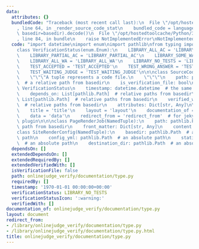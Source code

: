 ```yaml
---
data:
  attributes: {}
  bundledCode: "Traceback (most recent call last):\n  File \"/opt/hostedtoolcache/Python/3.8.5/x64/lib/python3.8/site-packages/onlinejudge_verify/documentation/build.py\"\
    , line 64, in _render_source_code_stat\n    bundled_code = language.bundle(stat.path,\
    \ basedir=basedir).decode()\n  File \"/opt/hostedtoolcache/Python/3.8.5/x64/lib/python3.8/site-packages/onlinejudge_verify/languages/python.py\"\
    , line 84, in bundle\n    raise NotImplementedError\nNotImplementedError\n"
  code: "import datetime\nimport enum\nimport pathlib\nfrom typing import *\n\n\n\
    class VerificationStatus(enum.Enum):\n    LIBRARY_ALL_AC = 'LIBRARY_ALL_AC'\n\
    \    LIBRARY_PARTIAL_AC = 'LIBRARY_PARTIAL_AC'\n    LIBRARY_SOME_WA = 'LIBRARY_SOME_WA'\n\
    \    LIBRARY_ALL_WA = 'LIBRARY_ALL_WA'\n    LIBRARY_NO_TESTS = 'LIBRARY_NO_TESTS'\n\
    \    TEST_ACCEPTED = 'TEST_ACCEPTED'\n    TEST_WRONG_ANSWER = 'TEST_WRONG_ANSWER'\n\
    \    TEST_WAITING_JUDGE = 'TEST_WAITING_JUDGE'\n\n\nclass SourceCodeStat(NamedTuple):\n\
    \    \"\"\"A tuple represents a code file.\n    \"\"\"\n    path: pathlib.Path\
    \  # a relative path from basedir\n    is_verification_file: bool\n    verification_status:\
    \ VerificationStatus\n    timestamp: datetime.datetime  # the same format to timestamps.*.json\n\
    \    depends_on: List[pathlib.Path]  # relative paths from basedir\n    required_by:\
    \ List[pathlib.Path]  # relative paths from basedir\n    verified_with: List[pathlib.Path]\
    \  # relative paths from basedir\n    attributes: Dict[str, Any]\n\n\nclass FrontMatterItem(enum.Enum):\n\
    \    title = 'title'\n    layout = 'layout'\n    documentation_of = 'documentation_of'\n\
    \    data = 'data'\n    redirect_from = 'redirect_from'  # for jekyll-redirect-from\
    \ plugin\n\n\nclass PageRenderJob(NamedTuple):\n    path: pathlib.Path  # a relative\
    \ path from basedir\n    front_matter: Dict[str, Any]\n    content: bytes\n\n\n\
    class SiteRenderConfig(NamedTuple):\n    basedir: pathlib.Path  # an absolute\
    \ path\n    config_yml: pathlib.Path  # an absolute path\n    static_dir: pathlib.Path\
    \  # an absolute path\n    destination_dir: pathlib.Path  # an absolute path\n"
  dependsOn: []
  extendedDependsOn: []
  extendedRequiredBy: []
  extendedVerifiedWith: []
  isVerificationFile: false
  path: onlinejudge_verify/documentation/type.py
  requiredBy: []
  timestamp: '1970-01-01 00:00:00+00:00'
  verificationStatus: LIBRARY_NO_TESTS
  verificationStatusIcon: ':warning:'
  verifiedWith: []
documentation_of: onlinejudge_verify/documentation/type.py
layout: document
redirect_from:
- /library/onlinejudge_verify/documentation/type.py
- /library/onlinejudge_verify/documentation/type.py.html
title: onlinejudge_verify/documentation/type.py
---
```

